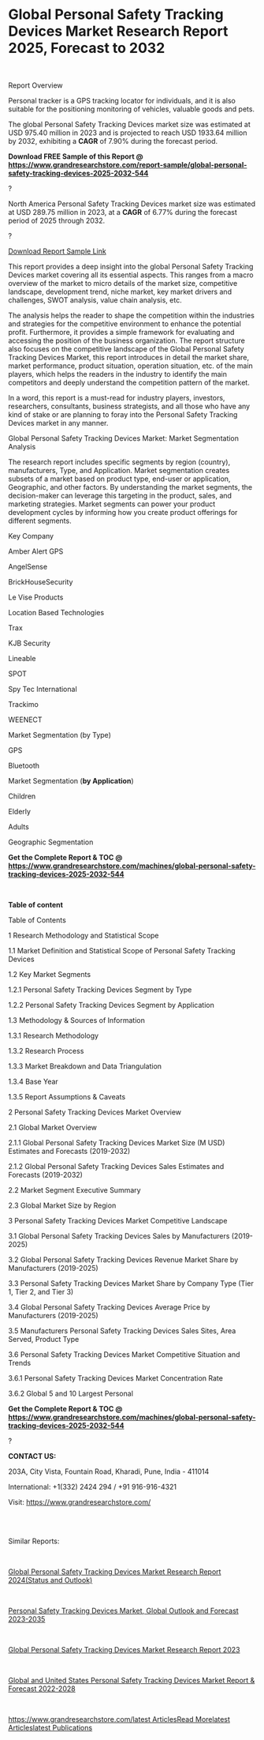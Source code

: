 <h1>Global Personal Safety Tracking Devices Market Research Report 2025, Forecast to 2032</h1><br/><p>Report Overview</p>
 
 
 
 <p>Personal tracker is a GPS tracking locator for individuals, and it is also suitable for the positioning monitoring of vehicles, valuable goods and pets.</p>
 
 
 
 <p>The global Personal Safety Tracking Devices market size was estimated at USD 975.40 million in 2023 and is projected to reach USD 1933.64 million by 2032, exhibiting a <strong>CAGR</strong> of 7.90% during the forecast period.</p>
 
 
 
 <div><b>Download FREE Sample of this Report @ <a href="https://www.grandresearchstore.com/report-sample/global-personal-safety-tracking-devices-2025-2032-544">https://www.grandresearchstore.com/report-sample/global-personal-safety-tracking-devices-2025-2032-544</a></b></div>
 
 
 
 <p>? </p>
 
 
 
 <p>North America Personal Safety Tracking Devices market size was estimated at USD 289.75 million in 2023, at a <strong>CAGR</strong> of 6.77% during the forecast period of 2025 through 2032.</p>
 
 
 
 <p>? </p>
 
 
 
 <p><a href="https://www.grandresearchstore.com/mr-admin/report-sample/global-personal-safety-tracking-devices-2025-2032-544">Download Report Sample Link</a></p>
 
 
 
 <p>This report provides a deep insight into the global Personal Safety Tracking Devices market covering all its essential aspects. This ranges from a macro overview of the market to micro details of the market size, competitive landscape, development trend, niche market, key market drivers and challenges, SWOT analysis, value chain analysis, etc.</p>
 
 
 
 <p>The analysis helps the reader to shape the competition within the industries and strategies for the competitive environment to enhance the potential profit. Furthermore, it provides a simple framework for evaluating and accessing the position of the business organization. The report structure also focuses on the competitive landscape of the Global Personal Safety Tracking Devices Market, this report introduces in detail the market share, market performance, product situation, operation situation, etc. of the main players, which helps the readers in the industry to identify the main competitors and deeply understand the competition pattern of the market.</p>
 
 
 
 <p>In a word, this report is a must-read for industry players, investors, researchers, consultants, business strategists, and all those who have any kind of stake or are planning to foray into the Personal Safety Tracking Devices market in any manner.</p>
 
 
 
 <p>Global Personal Safety Tracking Devices Market: Market Segmentation Analysis</p>
 
 
 
 <p>The research report includes specific segments by region (country), manufacturers, Type, and Application. Market segmentation creates subsets of a market based on product type, end-user or application, Geographic, and other factors. By understanding the market segments, the decision-maker can leverage this targeting in the product, sales, and marketing strategies. Market segments can power your product development cycles by informing how you create product offerings for different segments.</p>
 
 
 
 <p>Key Company</p>
 
 
 
 <p>Amber Alert GPS</p>
 
 
 
 <p>AngelSense</p>
 
 
 
 <p>BrickHouseSecurity</p>
 
 
 
 <p>Le Vise Products</p>
 
 
 
 <p>Location Based Technologies</p>
 
 
 
 <p>Trax</p>
 
 
 
 <p>KJB Security</p>
 
 
 
 <p>Lineable</p>
 
 
 
 <p>SPOT</p>
 
 
 
 <p>Spy Tec International</p>
 
 
 
 <p>Trackimo</p>
 
 
 
 <p>WEENECT</p>
 
 
 
 <p>Market Segmentation (by Type)</p>
 
 
 
 <p>GPS</p>
 
 
 
 <p>Bluetooth</p>
 
 
 
 <p>Market Segmentation (<strong>by Application</strong>)</p>
 
 
 
 <p>Children</p>
 
 
 
 <p>Elderly</p>
 
 
 
 <p>Adults</p>
 
 
 
 <p>Geographic Segmentation</p>
 
 
 
 <div><b>Get the Complete Report & TOC @ <a href="https://www.grandresearchstore.com/machines/global-personal-safety-tracking-devices-2025-2032-544">https://www.grandresearchstore.com/machines/global-personal-safety-tracking-devices-2025-2032-544</a></b></div>
 
 
 
 <p><br />
 
 <b>Table of content</b></p>
 
 
 
 <p>Table of Contents<br />
 
 1 Research Methodology and Statistical Scope<br />
 
 1.1 Market Definition and Statistical Scope of Personal Safety Tracking Devices<br />
 
 1.2 Key Market Segments<br />
 
 1.2.1 Personal Safety Tracking Devices Segment by Type<br />
 
 1.2.2 Personal Safety Tracking Devices Segment by Application<br />
 
 1.3 Methodology & Sources of Information<br />
 
 1.3.1 Research Methodology<br />
 
 1.3.2 Research Process<br />
 
 1.3.3 Market Breakdown and Data Triangulation<br />
 
 1.3.4 Base Year<br />
 
 1.3.5 Report Assumptions & Caveats<br />
 
 2 Personal Safety Tracking Devices Market Overview<br />
 
 2.1 Global Market Overview<br />
 
 2.1.1 Global Personal Safety Tracking Devices Market Size (M USD) Estimates and Forecasts (2019-2032)<br />
 
 2.1.2 Global Personal Safety Tracking Devices Sales Estimates and Forecasts (2019-2032)<br />
 
 2.2 Market Segment Executive Summary<br />
 
 2.3 Global Market Size by Region<br />
 
 3 Personal Safety Tracking Devices Market Competitive Landscape<br />
 
 3.1 Global Personal Safety Tracking Devices Sales by Manufacturers (2019-2025)<br />
 
 3.2 Global Personal Safety Tracking Devices Revenue Market Share by Manufacturers (2019-2025)<br />
 
 3.3 Personal Safety Tracking Devices Market Share by Company Type (Tier 1, Tier 2, and Tier 3)<br />
 
 3.4 Global Personal Safety Tracking Devices Average Price by Manufacturers (2019-2025)<br />
 
 3.5 Manufacturers Personal Safety Tracking Devices Sales Sites, Area Served, Product Type<br />
 
 3.6 Personal Safety Tracking Devices Market Competitive Situation and Trends<br />
 
 3.6.1 Personal Safety Tracking Devices Market Concentration Rate<br />
 
 3.6.2 Global 5 and 10 Largest Personal</p>
 
 
 
 <div><b>Get the Complete Report & TOC @ <a href="https://www.grandresearchstore.com/machines/global-personal-safety-tracking-devices-2025-2032-544">https://www.grandresearchstore.com/machines/global-personal-safety-tracking-devices-2025-2032-544</a></b></div>
 
 
 
 <p>? </p>
 
 
 
 <p><b>CONTACT US:</b><br />
 
 203A, City Vista, Fountain Road, Kharadi, Pune, India - 411014<br />
 
 International: +1(332) 2424 294 / +91 916-916-4321<br />
 
 Visit: <a href="https://www.grandresearchstore.com/">https://www.grandresearchstore.com/</a><br />
 
 <br />
 
 <br />
 
 Similar Reports:<br />
 
 <br />
 
 <a href="https://www.grandresearchstore.com/machines/global-personal-safety-tracking-devices-2024-946">Global Personal Safety Tracking Devices Market Research Report 2024(Status and Outlook)</a><br />
 
 <br />
 
 <a href="https://www.grandresearchstore.com/machines/global-personal-safety-tracking-devices-forecast-2023-2035-550">Personal Safety Tracking Devices Market, Global Outlook and Forecast 2023-2035</a><br />
 
 <br />
 
 <a href="https://www.grandresearchstore.com/machines/global-personal-safety-tracking-devices-2023-313">Global Personal Safety Tracking Devices Market Research Report 2023</a><br />
 
 <br />
 
 <a href="https://www.grandresearchstore.com/machines/global-united-states-personal-safety-tracking-devices-2022-2028-719">Global and United States Personal Safety Tracking Devices Market Report & Forecast 2022-2028</a><br />
 
 <br />
 
 <a href="https://gyeongbokgung.com">https://www.grandresearchstore.com/</a><a href="https://hallyeomaritime.com">latest Articles</a><a href="https://jingwansa.com">Read More</a><a href="https://nguoiviet.jp/">latest Articles</a><a href="https://www.intelmarketresearch.com/">latest Publications</a></p>